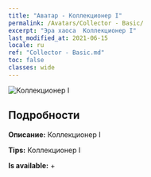 ```yaml
---
title: "Аватар - Коллекционер I"
permalink: /Avatars/Collector - Basic/
excerpt: "Эра хаоса  Коллекционер I"
last_modified_at: 2021-06-15
locale: ru
ref: "Collector - Basic.md"
toc: false
classes: wide
---
```

 ![Коллекционер I](/images/a/avatarFrame_71.png)

## Подробности

 **Описание:** Коллекционер I 

 **Tips:** Коллекционер I 

 **Is available:**  + 

